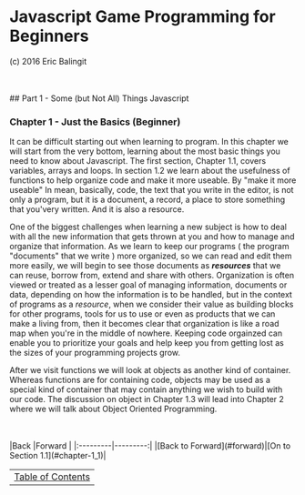 # Javascript Game Programming for Beginners
(c) 2016 Eric Balingit  

<br>
<br>
## Part 1 - Some (but Not All) Things Javascript

### Chapter 1 - Just the Basics (Beginner)

It can be difficult starting out when learning to program.  In this chapter we
will start from the very bottom, learning about the most basic things you need
to know about Javascript.  The first section, Chapter 1.1, covers variables,
arrays and loops.  In section 1.2 we learn about the usefulness of functions
to help organize code and make it more useable.  By "make it more useable" In
mean, basically, code, the text that you write in the editor, is not only a
program, but it is a document, a record, a place to store something that you'very
written.  And it is also a resource.

One of the biggest challenges when learning a new subject is how to deal with
all the new information that gets thrown at you and how to manage and organize
that information.  As we learn to keep our programs ( the program "documents"
that we write ) more organized, so we can read and edit them more easily, we
will begin to see those documents as _**resources**_ that we can reuse, borrow
from, extend and share with others.  Organization is often viewed or treated as
a lesser goal of managing information, documents or data, depending on how the
information is to be handled, but in the context of programs as a _resource_,
when we consider their value as building blocks for other programs, tools for us
to use or even as products that we can make a living from, then it becomes clear
that organization is like a road map when you're in the middle of nowhere.
 Keeping code orgainzed can enable you to prioritize your goals and help keep
you from getting lost as the sizes of your programming projects grow.

After we visit functions we will look at objects as another kind of container.
Whereas functions are for containing code, objects may be used as a special kind
of container that may contain anything we wish to build with our code.  The
discussion on object in Chapter 1.3 will lead into Chapter 2 where we will talk
about Object Oriented Programming.

<br>
<br>
|Back      |Forward   |
|:---------|---------:|
|[Back to Forward](#forward)|[On to Section 1.1](#chapter-1_1)|

|          |
|:--------:|
|[Table of Contents](#TOC)